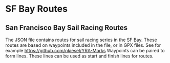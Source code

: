 # SF Bay Routes

## San Francisco Bay Sail Racing Routes
The JSON file contains routes for sail racing series in the SF Bay.
These routes are based on waypoints included in the file, or in GPX files.
See for example https://github.com/nkiesel/YRA-Marks
Waypoints can be paired to form lines.
These lines can be used as start and finish lines for routes.
